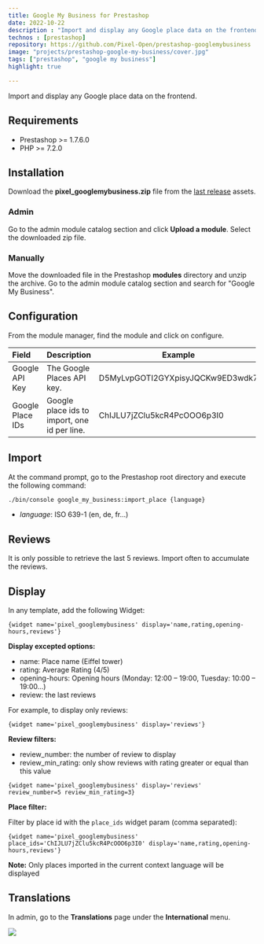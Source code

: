 ```yaml
---
title: Google My Business for Prestashop
date: 2022-10-22
description : "Import and display any Google place data on the frontend : opening hours, overall customer rating, customer reviews..."
technos : [prestashop]
repository: https://github.com/Pixel-Open/prestashop-googlemybusiness
image: "projects/prestashop-google-my-business/cover.jpg"
tags: ["prestashop", "google my business"]
highlight: true

---
```

Import and display any Google place data on the frontend.
<!-- break -->

## Requirements

- Prestashop >= 1.7.6.0
- PHP >= 7.2.0

## Installation

Download the **pixel_googlemybusiness.zip** file from the [last release](https://github.com/Pixel-Open/prestashop-googlemybusiness/releases/latest) assets.

### Admin

Go to the admin module catalog section and click **Upload a module**. Select the downloaded zip file.

### Manually

Move the downloaded file in the Prestashop **modules** directory and unzip the archive. Go to the admin module catalog section and search for "Google My Business".

## Configuration

From the module manager, find the module and click on configure.

| Field             | Description                                  | Example                          | Required |
|:------------------|:---------------------------------------------|----------------------------------|----------|
| Google API Key    | The Google Places API key.                   | D5MyLvpGOTI2GYXpisyJQCKw9ED3wdk7 | Y        |
| Google Place IDs  | Google place ids to import, one id per line. | ChIJLU7jZClu5kcR4PcOOO6p3I0      | Y        |

## Import

At the command prompt, go to the Prestashop root directory and  execute the following command:

```bash
./bin/console google_my_business:import_place {language}
```

- *language*: ISO 639-1 (en, de, fr...)

## Reviews

It is only possible to retrieve the last 5 reviews. Import often to accumulate the reviews.

## Display

In any template, add the following Widget:

```smarty
{widget name='pixel_googlemybusiness' display='name,rating,opening-hours,reviews'}
```

**Display excepted options:**

* name: Place name (Eiffel tower)
* rating: Average Rating (4/5)
* opening-hours: Opening hours (Monday: 12:00 – 19:00, Tuesday: 10:00 – 19:00...)
* review: the last reviews

For example, to display only reviews:

```smarty
{widget name='pixel_googlemybusiness' display='reviews'}
```

**Review filters:**

* review_number: the number of review to display
* review_min_rating: only show reviews with rating greater or equal than this value

```smarty
{widget name='pixel_googlemybusiness' display='reviews' review_number=5 review_min_rating=3}
```

**Place filter:**

Filter by place id with the `place_ids` widget param (comma separated):

```smarty
{widget name='pixel_googlemybusiness' place_ids='ChIJLU7jZClu5kcR4PcOOO6p3I0' display='name,rating,opening-hours,reviews'}
```

**Note:** Only places imported in the current context language will be displayed

## Translations

In admin, go to the **Translations** page under the **International** menu.

![](/news/2022/prestashop-google-my-business/screenshot.png)
